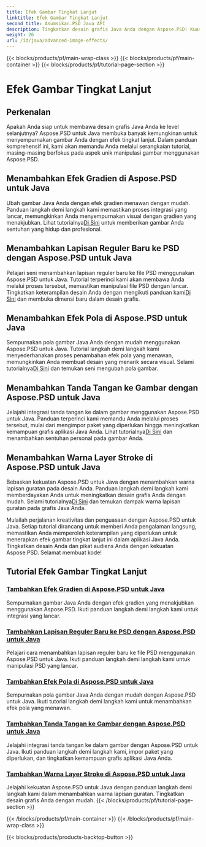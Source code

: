 ```yaml
---
title: Efek Gambar Tingkat Lanjut
linktitle: Efek Gambar Tingkat Lanjut
second_title: Asumsikan.PSD Java API
description: Tingkatkan desain grafis Java Anda dengan Aspose.PSD! Kuasai efek gambar tingkat lanjut dengan mulus – mulai dari gradien dan pola hingga tanda tangan dan guratan.
weight: 26
url: /id/java/advanced-image-effects/
---
```


{{< blocks/products/pf/main-wrap-class >}}
{{< blocks/products/pf/main-container >}}
{{< blocks/products/pf/tutorial-page-section >}}

# Efek Gambar Tingkat Lanjut

## Perkenalan
Apakah Anda siap untuk membawa desain grafis Java Anda ke level selanjutnya? Aspose.PSD untuk Java membuka banyak kemungkinan untuk menyempurnakan gambar Anda dengan efek tingkat lanjut. Dalam panduan komprehensif ini, kami akan memandu Anda melalui serangkaian tutorial, masing-masing berfokus pada aspek unik manipulasi gambar menggunakan Aspose.PSD.

## Menambahkan Efek Gradien di Aspose.PSD untuk Java

 Ubah gambar Java Anda dengan efek gradien menawan dengan mudah. Panduan langkah demi langkah kami memastikan proses integrasi yang lancar, memungkinkan Anda menyempurnakan visual dengan gradien yang menakjubkan. Lihat tutorialnya[Di Sini](./add-gradient-effects/) untuk memberikan gambar Anda sentuhan yang hidup dan profesional.

## Menambahkan Lapisan Reguler Baru ke PSD dengan Aspose.PSD untuk Java

Pelajari seni menambahkan lapisan reguler baru ke file PSD menggunakan Aspose.PSD untuk Java. Tutorial terperinci kami akan membawa Anda melalui proses tersebut, memastikan manipulasi file PSD dengan lancar. Tingkatkan keterampilan desain Anda dengan mengikuti panduan kami[Di Sini](./add-new-regular-layer/) dan membuka dimensi baru dalam desain grafis.

## Menambahkan Efek Pola di Aspose.PSD untuk Java

 Sempurnakan pola gambar Java Anda dengan mudah menggunakan Aspose.PSD untuk Java. Tutorial langkah demi langkah kami menyederhanakan proses penambahan efek pola yang menawan, memungkinkan Anda membuat desain yang menarik secara visual. Selami tutorialnya[Di Sini](./add-pattern-effects/) dan temukan seni mengubah pola gambar.

## Menambahkan Tanda Tangan ke Gambar dengan Aspose.PSD untuk Java

 Jelajahi integrasi tanda tangan ke dalam gambar menggunakan Aspose.PSD untuk Java. Panduan terperinci kami memandu Anda melalui proses tersebut, mulai dari mengimpor paket yang diperlukan hingga meningkatkan kemampuan grafis aplikasi Java Anda. Lihat tutorialnya[Di Sini](./add-signature-to-image/) dan menambahkan sentuhan personal pada gambar Anda.

## Menambahkan Warna Layer Stroke di Aspose.PSD untuk Java

 Bebaskan kekuatan Aspose.PSD untuk Java dengan menambahkan warna lapisan guratan pada desain Anda. Panduan langkah demi langkah kami memberdayakan Anda untuk meningkatkan desain grafis Anda dengan mudah. Selami tutorialnya[Di Sini](./add-stroke-layer-color/) dan temukan dampak warna lapisan guratan pada grafis Java Anda.

Mulailah perjalanan kreativitas dan penguasaan dengan Aspose.PSD untuk Java. Setiap tutorial dirancang untuk memberi Anda pengalaman langsung, memastikan Anda memperoleh keterampilan yang diperlukan untuk menerapkan efek gambar tingkat lanjut ini dalam aplikasi Java Anda. Tingkatkan desain Anda dan pikat audiens Anda dengan kekuatan Aspose.PSD. Selamat membuat kode!
## Tutorial Efek Gambar Tingkat Lanjut
### [Tambahkan Efek Gradien di Aspose.PSD untuk Java](./add-gradient-effects/)
Sempurnakan gambar Java Anda dengan efek gradien yang menakjubkan menggunakan Aspose.PSD. Ikuti panduan langkah demi langkah kami untuk integrasi yang lancar.
### [Tambahkan Lapisan Reguler Baru ke PSD dengan Aspose.PSD untuk Java](./add-new-regular-layer/)
Pelajari cara menambahkan lapisan reguler baru ke file PSD menggunakan Aspose.PSD untuk Java. Ikuti panduan langkah demi langkah kami untuk manipulasi PSD yang lancar.
### [Tambahkan Efek Pola di Aspose.PSD untuk Java](./add-pattern-effects/)
Sempurnakan pola gambar Java Anda dengan mudah dengan Aspose.PSD untuk Java. Ikuti tutorial langkah demi langkah kami untuk menambahkan efek pola yang menawan.
### [Tambahkan Tanda Tangan ke Gambar dengan Aspose.PSD untuk Java](./add-signature-to-image/)
Jelajahi integrasi tanda tangan ke dalam gambar dengan Aspose.PSD untuk Java. Ikuti panduan langkah demi langkah kami, impor paket yang diperlukan, dan tingkatkan kemampuan grafis aplikasi Java Anda.
### [Tambahkan Warna Layer Stroke di Aspose.PSD untuk Java](./add-stroke-layer-color/)
Jelajahi kekuatan Aspose.PSD untuk Java dengan panduan langkah demi langkah kami dalam menambahkan warna lapisan guratan. Tingkatkan desain grafis Anda dengan mudah.
{{< /blocks/products/pf/tutorial-page-section >}}

{{< /blocks/products/pf/main-container >}}
{{< /blocks/products/pf/main-wrap-class >}}

{{< blocks/products/products-backtop-button >}}
